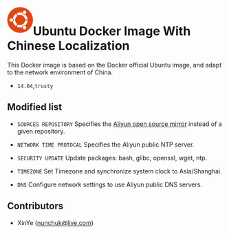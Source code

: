  <img src="./logo.png" width="60" height="60" alt="logo" align=left />

# Ubuntu Docker Image With Chinese Localization

This Docker image is based on the Docker official Ubuntu image, and adapt to the network environment of China.

* `14.04`,`trusty`

## Modified list

* `SOURCES REPOSITORY`
	Specifies the [Aliyun open source mirror](http://mirrors.aliyun.com/) instead of a given repository.

* `NETWORK TIME PROTOCAL`
	Specifies the Aliyun public NTP server.
	
* `SECURITY UPDATE`
	Update packages: bash, glibc, openssl, wget, ntp.
	
* `TIMEZONE`
	Set Timezone and synchronize system clock to Asia/Shanghai.	
	
* `DNS`
	Configure network settings to use Aliyun public DNS servers.

Contributors
-------------------
* XinYe (nunchuk@live.com)